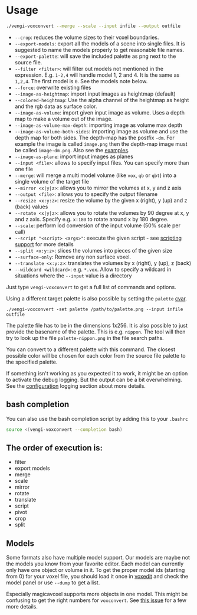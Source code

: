 # Usage

```sh
./vengi-voxconvert --merge --scale --input infile --output outfile
```

* `--crop`: reduces the volume sizes to their voxel boundaries.
* `--export-models`: export all the models of a scene into single files. It is suggested to name the models properly to get reasonable file names.
* `--export-palette`: will save the included palette as png next to the source file.
* `--filter <filter>`: will filter out models not mentioned in the expression. E.g. `1-2,4` will handle model 1, 2 and 4. It is the same as `1,2,4`. The first model is `0`. See the models note below.
* `--force`: overwrite existing files
* `--image-as-heightmap`: import input images as heightmap (default)
* `--colored-heightmap`: Use the alpha channel of the heightmap as height and the rgb data as surface color.
* `--image-as-volume`: import given input image as volume. Uses a depth map to make a volume out of the image.
* `--image-as-volume-max-depth`: importing image as volume max depth
* `--image-as-volume-both-sides`: importing image as volume and use the depth map for both sides. The depth-map has the postfix `-dm`. For example the image is called `image.png` then the depth-map image must be called `image-dm.png`. Also see the [examples](Examples.md).
* `--image-as-plane`: import input images as planes
* `--input <file>`: allows to specify input files. You can specify more than one file
* `--merge`: will merge a multi model volume (like `vox`, `qb` or `qbt`) into a single volume of the target file
* `--mirror <x|y|z>`: allows you to mirror the volumes at x, y and z axis
* `--output <file>`: allows you to specify the output filename
* `--resize <x:y:z>`: resize the volume by the given x (right), y (up) and z (back) values
* `--rotate <x|y|z>`: allows you to rotate the volumes by 90 degree at x, y and z axis. Specify e.g. `x:180` to rotate around x by 180 degree.
* `--scale`: perform lod conversion of the input volume (50% scale per call)
* `--script "<script> <args>"`: execute the given script - see [scripting support](../LUAScript.md) for more details
* `--split <x:y:z>`: slices the volumes into pieces of the given size
* `--surface-only`: Remove any non surface voxel.
* `--translate <x:y:z>`: translates the volumes by x (right), y (up), z (back)
* `--wildcard <wildcard>`: e.g. `*.vox`. Allow to specify a wildcard in situations where the `--input` value is a directory

Just type `vengi-voxconvert` to get a full list of commands and options.

Using a different target palette is also possible by setting the `palette` [cvar](../Configuration.md).

`./vengi-voxconvert -set palette /path/to/palette.png --input infile outfile`

The palette file has to be in the dimensions 1x256. It is also possible to just provide the basename of the palette.
This is e.g. `nippon`. The tool will then try to look up the file `palette-nippon.png` in the file search paths.

You can convert to a different palette with this command. The closest possible color will be chosen for each
color from the source file palette to the specified palette.

If something isn't working as you expected it to work, it might be an option to activate the debug logging. But the output can be a bit overwhelming. See the [configuration](../Configuration.md) logging section about more details.

## bash completion

You can also use the bash completion script by adding this to your `.bashrc`

```sh
source <(vengi-voxconvert --completion bash)
```

## The order of execution is:

* filter
* export models
* merge
* scale
* mirror
* rotate
* translate
* script
* pivot
* crop
* split

## Models

Some formats also have multiple model support. Our models are maybe not the models you know from your favorite editor. Each model can currently only have one object or volume in it. To get the proper model ids (starting from 0) for your voxel file, you should load it once in [voxedit](../voxedit/Index.md) and check the model panel or use `--dump` to get a list.

Especially magicavoxel supports more objects in one model. This might be confusing to get the right numbers for `voxconvert`. See [this issue](https://github.com/vengi-voxel/vengi/issues/68) for a few more details.
